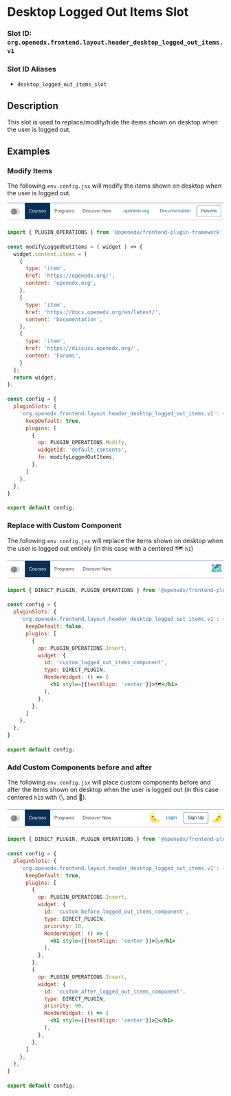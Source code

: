 # Desktop Logged Out Items Slot

### Slot ID: `org.openedx.frontend.layout.header_desktop_logged_out_items.v1`

### Slot ID Aliases
* `desktop_logged_out_items_slot`

## Description

This slot is used to replace/modify/hide the items shown on desktop when the user is logged out.

## Examples

### Modify Items

The following `env.config.jsx` will modify the items shown on desktop when the user is logged out.

![Screenshot of modified items](./images/desktop_logged_out_items_modify_items.png)

```jsx
import { PLUGIN_OPERATIONS } from '@openedx/frontend-plugin-framework';

const modifyLoggedOutItems = ( widget ) => {
  widget.content.items = [
    {
      type: 'item',
      href: 'https://openedx.org/',
      content: 'openedx.org',
    },
    {
      type: 'item',
      href: 'https://docs.openedx.org/en/latest/',
      content: 'Documentation',
    },
    {
      type: 'item',
      href: 'https://discuss.openedx.org/',
      content: 'Forums',
    }
  ];
  return widget;
};

const config = {
  pluginSlots: {
    'org.openedx.frontend.layout.header_desktop_logged_out_items.v1': {
      keepDefault: true,
      plugins: [
        {
          op: PLUGIN_OPERATIONS.Modify,
          widgetId: 'default_contents',
          fn: modifyLoggedOutItems,
        },
      ]
    },
  },
}

export default config;
```

### Replace with Custom Component

The following `env.config.jsx` will replace the items shown on desktop when the user is logged out entirely (in this case with a centered 🗺️ `h1`)

![Screenshot of custom component](./images/desktop_logged_out_items_custom_component.png)

```jsx
import { DIRECT_PLUGIN, PLUGIN_OPERATIONS } from '@openedx/frontend-plugin-framework';

const config = {
  pluginSlots: {
    'org.openedx.frontend.layout.header_desktop_logged_out_items.v1': {
      keepDefault: false,
      plugins: [
        {
          op: PLUGIN_OPERATIONS.Insert,
          widget: {
            id: 'custom_logged_out_items_component',
            type: DIRECT_PLUGIN,
            RenderWidget: () => (
              <h1 style={{textAlign: 'center'}}>🗺️</h1>
            ),
          },
        },
      ]
    },
  },
}

export default config;
```

### Add Custom Components before and after

The following `env.config.jsx` will place custom components before and after the items shown on desktop when the user is logged out (in this case centered `h1`s with 🌜 and 🌛).

![Screenshot of custom components before and after](./images/desktop_logged_out_items_custom_components_before_after.png)

```jsx
import { DIRECT_PLUGIN, PLUGIN_OPERATIONS } from '@openedx/frontend-plugin-framework';

const config = {
  pluginSlots: {
    'org.openedx.frontend.layout.header_desktop_logged_out_items.v1': {
      keepDefault: true,
      plugins: [
        {
          op: PLUGIN_OPERATIONS.Insert,
          widget: {
            id: 'custom_before_logged_out_items_component',
            type: DIRECT_PLUGIN,
            priority: 10,
            RenderWidget: () => (
              <h1 style={{textAlign: 'center'}}>🌜</h1>
            ),
          },
        },
        {
          op: PLUGIN_OPERATIONS.Insert,
          widget: {
            id: 'custom_after_logged_out_items_component',
            type: DIRECT_PLUGIN,
            priority: 90,
            RenderWidget: () => (
              <h1 style={{textAlign: 'center'}}>🌛</h1>
            ),
          },
        },
      ]
    },
  },
}

export default config;
```

